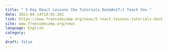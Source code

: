 ```yaml
---
title: " 5 Key React Lessons the Tutorials Don&#x27;t Teach You "
date: 2021-04-14T18:02:20Z
link: https://www.freecodecamp.org/news/5-react-lessons-tutorials-dont-teach/?utm_medium=RSS&utm_source=news.12bit.vn
site: www.freecodecamp.org/news
language: English
category:
  -   
draft: false
---
```

